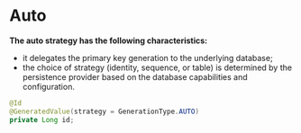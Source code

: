# Auto
**The auto strategy has the following characteristics:**
- it delegates the primary key generation to the underlying database;
- the choice of strategy (identity, sequence, or table) is determined by the persistence
  provider based on the database capabilities and configuration.
```java
@Id
@GeneratedValue(strategy = GenerationType.AUTO)
private Long id;
```